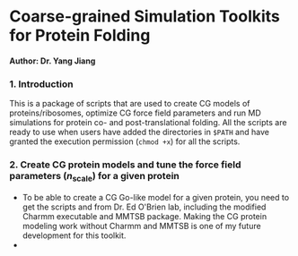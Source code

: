 # Coarse-grained Simulation Toolkits for Protein Folding
#### Author: Dr. Yang Jiang

### 1. Introduction
This is a package of scripts that are used to create CG models of proteins/ribosomes, optimize CG force field parameters and run MD simulations for protein co- and post-translational folding. All the scripts are ready to use when users have added the directories in `$PATH` and have granted the execution permission (`chmod +x`) for all the scripts. 

### 2. Create CG protein models and tune the force field parameters (*n*<sub>scale</sub>) for a given protein
*  To be able to create a CG Go-like model for a given protein, you need to get the scripts and from Dr. Ed O'Brien lab, including the modified Charmm executable and MMTSB package. Making the CG protein modeling work without Charmm and MMTSB is one of my future development for this toolkit.
*  
